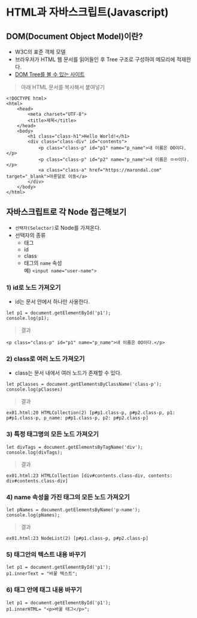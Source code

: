 # HTML과 자바스크립트(Javascript)

## DOM(Document Object Model)이란?
- W3C의 표준 객체 모델
- 브라우저가 HTML 웹 문서를 읽어들인 후 Tree 구조로 구성하여 메모리에 적재한다.
- [DOM Tree를 볼 수 있는 사이트](https://software.hixie.ch/utilities/js/live-dom-viewer/)
> 아래 HTML 문서를 복사해서 붙여넣기
```
<!DOCTYPE html>
<html> 
    <head> 
        <meta charset="UTF-8"> 
        <title>제목</title> 
    </head> 
    <body> 
        <h1 class="class-h1">Hello World!</h1> 
        <div class="class-div" id="contents"> 
            <p class="class-p" id="p1" name="p_name">내 이름은 OO이다.</p> 
            <p class="class-p" id="p2" name="p_name">내 이름은 ㅁㅁ이다.</p> 
            <a class="class-a" href="https://marondal.com" target="_blank">마론달로 이동</a> 
        </div> 
    </body> 
</html>
```

## 자바스크립트로 각 Node 접근해보기
- `선택자(Selector)`로 Node를 가져온다.
- 선택자의 종류
  - 태그
  - id
  - class
  - 태그의 `name` 속성    
    예) `<input name="user-name">`

### 1) id로 노드 가져오기
- id는 문서 안에서 하나만 사용한다.
```
let p1 = document.getElementById('p1');
console.log(p1);
```
> 결과
```
<p class="class-p" id="p1" name="p_name">내 이름은 OO이다.</p> 
```

### 2) class로 여러 노드 가져오기
- class는 문서 내에서 여러 노드가 존재할 수 있다.
```
let pClasses = document.getElementsByClassName('class-p');
console.log(pClasses)
```
> 결과
```
ex01.html:20 HTMLCollection(2) [p#p1.class-p, p#p2.class-p, p1: p#p1.class-p, p_name: p#p1.class-p, p2: p#p2.class-p]
```

### 3) 특정 태그명의 모든 노드 가져오기
```
let divTags = document.getElementsByTagName('div');
console.log(divTags);
```
> 결과
```
ex01.html:23 HTMLCollection [div#contents.class-div, contents: div#contents.class-div]
```

### 4) name 속성을 가진 태그의 모든 노드 가져오기
```
let pNames = document.getElementsByName('p-name');
console.log(pNames);
```
> 결과
```
ex01.html:23 NodeList(2) [p#p1.class-p, p#p2.class-p]
```

### 5) 태그안의 텍스트 내용 바꾸기 

```
let p1 = document.getElementById('p1');
p1.innerText = "바꿀 텍스트";
```

### 6) 태그 안에 태그 내용 바꾸기 

```
let p1 = document.getElementById('p1');
p1.innerHTML= "<p>바꿀 태그</p>";
```
